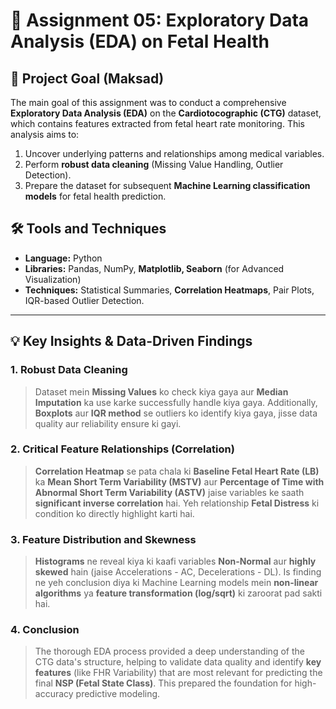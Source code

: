 # 🔬 Assignment 05: Exploratory Data Analysis (EDA) on Fetal Health

## 🎯 Project Goal (Maksad)
The main goal of this assignment was to conduct a comprehensive **Exploratory Data Analysis (EDA)** on the **Cardiotocographic (CTG)** dataset, which contains features extracted from fetal heart rate monitoring.
This analysis aims to:
1.  Uncover underlying patterns and relationships among medical variables.
2.  Perform **robust data cleaning** (Missing Value Handling, Outlier Detection).
3.  Prepare the dataset for subsequent **Machine Learning classification models** for fetal health prediction.

## 🛠️ Tools and Techniques
* **Language:** Python
* **Libraries:** Pandas, NumPy, **Matplotlib, Seaborn** (for Advanced Visualization)
* **Techniques:** Statistical Summaries, **Correlation Heatmaps**, Pair Plots, IQR-based Outlier Detection.

---

## 💡 Key Insights & Data-Driven Findings

### 1. Robust Data Cleaning
> Dataset mein **Missing Values** ko check kiya gaya aur **Median Imputation** ka use karke successfully handle kiya gaya. Additionally, **Boxplots** aur **IQR method** se outliers ko identify kiya gaya, jisse data quality aur reliability ensure ki gayi.

### 2. Critical Feature Relationships (Correlation)
> **Correlation Heatmap** se pata chala ki **Baseline Fetal Heart Rate (LB)** ka **Mean Short Term Variability (MSTV)** aur **Percentage of Time with Abnormal Short Term Variability (ASTV)** jaise variables ke saath **significant inverse correlation** hai. Yeh relationship **Fetal Distress** ki condition ko directly highlight karti hai.

### 3. Feature Distribution and Skewness
> **Histograms** ne reveal kiya ki kaafi variables **Non-Normal** aur **highly skewed** hain (jaise Accelerations - AC, Decelerations - DL). Is finding ne yeh conclusion diya ki Machine Learning models mein **non-linear algorithms** ya **feature transformation (log/sqrt)** ki zaroorat pad sakti hai.

### 4. Conclusion
> The thorough EDA process provided a deep understanding of the CTG data's structure, helping to validate data quality and identify **key features** (like FHR Variability) that are most relevant for predicting the final **NSP (Fetal State Class)**. This prepared the foundation for high-accuracy predictive modeling.
